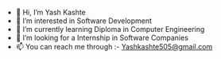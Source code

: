 - 👋 Hi, I’m Yash Kashte
- 👀 I’m interested in Software Development
- 🌱 I’m currently learning Diploma in Computer Engineering
- 💞️ I’m looking for a Internship in Software Companies
- 📫 You can reach me through :- Yashkashte505@gmail.com

<!---
Yashkashte5/Yashkashte5 is a ✨ special ✨ repository because its `README.md` (this file) appears on your GitHub profile.
You can click the Preview link to take a look at your changes.
--->
